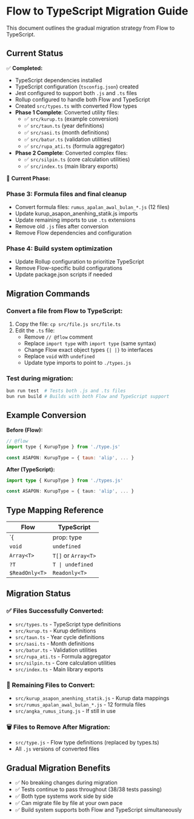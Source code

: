 # Flow to TypeScript Migration Guide

This document outlines the gradual migration strategy from Flow to TypeScript.

## Current Status

✅ **Completed:**
- TypeScript dependencies installed
- TypeScript configuration (`tsconfig.json`) created
- Jest configured to support both `.js` and `.ts` files
- Rollup configured to handle both Flow and TypeScript
- Created `src/types.ts` with converted Flow types
- **Phase 1 Complete**: Converted utility files:
  - ✅ `src/kurup.ts` (example conversion)
  - ✅ `src/taun.ts` (year definitions)
  - ✅ `src/sasi.ts` (month definitions)
  - ✅ `src/batur.ts` (validation utilities)
  - ✅ `src/rupa_ati.ts` (formula aggregator)
- **Phase 2 Complete**: Converted complex files:
  - ✅ `src/silpin.ts` (core calculation utilities)
  - ✅ `src/index.ts` (main library exports)

🔄 **Current Phase:**

### Phase 3: Formula files and final cleanup
- Convert formula files: `rumus_apalan_awal_bulan_*.js` (12 files)
- Update kurup_asapon_anenhing_statik.js imports
- Update remaining imports to use `.ts` extensions
- Remove old `.js` files after conversion
- Remove Flow dependencies and configuration

### Phase 4: Build system optimization
- Update Rollup configuration to prioritize TypeScript
- Remove Flow-specific build configurations
- Update package.json scripts if needed

## Migration Commands

### Convert a file from Flow to TypeScript:
1. Copy the file: `cp src/file.js src/file.ts`
2. Edit the `.ts` file:
   - Remove `// @flow` comment
   - Replace `import type` with `import type` (same syntax)
   - Change Flow exact object types `{| |}` to interfaces
   - Replace `void` with `undefined`
   - Update type imports to point to `./types.js`

### Test during migration:
```bash
bun run test  # Tests both .js and .ts files
bun run build # Builds with both Flow and TypeScript support
```

## Example Conversion

**Before (Flow):**
```javascript
// @flow
import type { KurupType } from './type.js'

const ASAPON: KurupType = { taun: 'alip', ... }
```

**After (TypeScript):**
```typescript
import type { KurupType } from './types.js'

const ASAPON: KurupType = { taun: 'alip', ... }
```

## Type Mapping Reference

| Flow | TypeScript |
|------|------------|
| `{| prop: type |}` | `{ prop: type }` or `interface` |
| `void` | `undefined` |
| `Array<T>` | `T[]` or `Array<T>` |
| `?T` | `T \| undefined` |
| `$ReadOnly<T>` | `Readonly<T>` |

## Migration Status

### ✅ Files Successfully Converted:
- `src/types.ts` - TypeScript type definitions
- `src/kurup.ts` - Kurup definitions  
- `src/taun.ts` - Year cycle definitions
- `src/sasi.ts` - Month definitions
- `src/batur.ts` - Validation utilities
- `src/rupa_ati.ts` - Formula aggregator
- `src/silpin.ts` - Core calculation utilities
- `src/index.ts` - Main library exports

### 🔄 Remaining Files to Convert:
- `src/kurup_asapon_anenhing_statik.js` - Kurup data mappings
- `src/rumus_apalan_awal_bulan_*.js` - 12 formula files
- `src/angka_rumus_itung.js` - If still in use

### 🗑️ Files to Remove After Migration:
- `src/type.js` - Flow type definitions (replaced by types.ts)
- All `.js` versions of converted files

## Gradual Migration Benefits

- ✅ No breaking changes during migration
- ✅ Tests continue to pass throughout (38/38 tests passing)
- ✅ Both type systems work side by side
- ✅ Can migrate file by file at your own pace
- ✅ Build system supports both Flow and TypeScript simultaneously